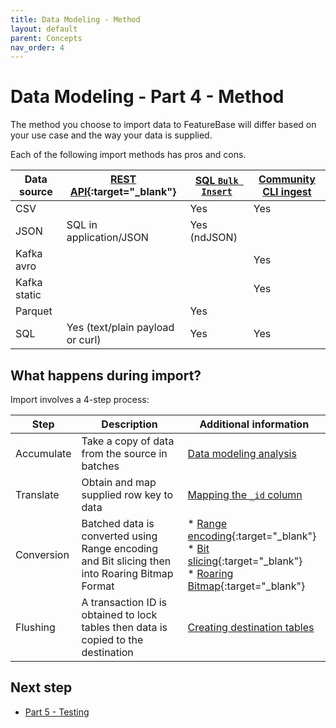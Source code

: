```yaml
---
title: Data Modeling - Method
layout: default
parent: Concepts
nav_order: 4
---
```


# Data Modeling - Part 4 - Method

The method you choose to import data to FeatureBase will differ based on your use case and the way your data is supplied.

Each of the following import methods has pros and cons.

| Data source | [REST API](https://api-docs-featurebase-cloud.redoc.ly/){:target="_blank"} | [SQL `Bulk Insert`](/docs/sql-guide/statements/statement-bulk-insert) | [Community CLI ingest](/docs/community/com-ingest/com-ingest-manage) |
|---|---|---|---|
| CSV |  | Yes | Yes |
| JSON | SQL in application/JSON | Yes (ndJSON) |  |
| Kafka avro |  |  | Yes |
| Kafka static |  |  | Yes |
| Parquet |  | Yes |  |
| SQL | Yes (text/plain payload or curl) | Yes | Yes |

## What happens during import?

Import involves a 4-step process:

| Step | Description | Additional information |
|---|---|---|
| Accumulate | Take a copy of data from the source in batches | [Data modeling analysis](/docs/concepts/concept-1-analysis) |
| Translate | Obtain and map supplied row key to data  | [Mapping the `_id` column](/docs/concepts/concept-2-mapping#mapping-the-id-column) |
| Conversion | Batched data is converted using Range encoding and Bit slicing then into Roaring Bitmap Format | * [Range encoding](https://en.wikipedia.org/wiki/Range_coding){:target="_blank"}<br/>* [Bit slicing](https://en.wikipedia.org/wiki/Bit_slicing){:target="_blank"}<br/>* [Roaring Bitmap](https://www.roaringbitmap.org/){:target="_blank"} |
| Flushing | A transaction ID is obtained to lock tables then data is copied to the destination | [Creating destination tables](/docs/concepts/concept-3-destination) |

## Next step

* [Part 5 - Testing](/docs/concepts/concept-5-testing)
